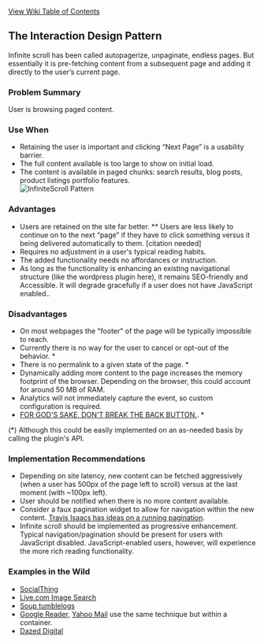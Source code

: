 [View Wiki Table of Contents](https://github.com/paulirish/infinite-scroll/wiki/_pages)

## The Interaction Design Pattern
Infinite scroll has been called autopagerize, unpaginate, endless pages. But essentially it is pre-fetching content from a subsequent page and adding it directly to the user’s current page.

### Problem Summary
User is browsing paged content.

### Use When
* Retaining the user is important and clicking “Next Page” is a usability barrier.
* The full content available is too large to show on initial load.
* The content is available in paged chunks: search results, blog posts, product listings portfolio features.  
![InfiniteScroll Pattern](http://www.infinite-scroll.com/wp-content/uploads/2008/07/infinite-scroll-pattern.gif)

### Advantages
* Users are retained on the site far better.
** Users are less likely to continue on to the next “page” if they have to click something versus it being delivered automatically to them. [citation needed]
* Requires no adjustment in a user's typical reading habits.
* The added functionality needs no affordances or instruction.
* As long as the functionality is enhancing an existing navigational structure (like the wordpress plugin here), it remains SEO-friendly and Accessible. It will degrade gracefully if a user does not have JavaScript enabled..

### Disadvantages
* On most webpages the "footer" of the page will be typically impossible to reach.
* Currently there is no way for the user to cancel or opt-out of the behavior. *
* There is no permalink to a given state of the page. *
* Dynamically adding more content to the page increases the memory footprint of the browser. Depending on the browser, this could account for around 50 MB of RAM.
* Analytics will not immediately capture the event, so custom configuration is required.
* [FOR GOD'S SAKE, DON'T BREAK THE BACK BUTTON.](http://tumbledry.org/2011/05/12/screw_hashbangs_building). *  
  
(*) Although this could be easily implemented on an as-needed basis by calling the plugin's API.

### Implementation Recommendations
* Depending on site latency, new content can be fetched aggressively (when a user has 500px of the page left to scroll) versus at the last moment (with ~100px left).
* User should be notified when there is no more content available. 
* Consider a faux pagination widget to allow for navigation within the new content. [Travis Isaacs has ideas on a running pagination](http://travisisaacs.com/2008/02/24/improving-on-infinite-scrolling/).
* Infinite scroll should be implemented as progressive enhancement. Typical navigation/pagination should be present for users with JavaScript disabled. JavaScript-enabled users, however, will experience the more rich reading functionality.

### Examples in the Wild
* [SocialThing](http://socialthing.com/)
* [Live.com Image Search](http://search.live.com/images/results.aspx?q=scrollbar&go=&form=QBIR)
* [Soup tumblelogs](http://www.soup.io/)
* [Google Reader](http://www.google.com/reader/), [Yahoo Mail](http://mail.yahoo.com/) use the same technique but within a container.
* [Dazed Digital](http://www.dazeddigital.com/)